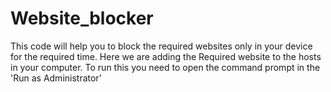 # Website_blocker
This code will help you to block the required websites only in your device for the required time.
Here we are adding the Required website to the hosts in your computer.
To run this you need to open the command prompt in the 'Run as Administrator'
